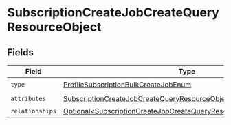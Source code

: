 # SubscriptionCreateJobCreateQueryResourceObject


## Fields

| Field                                                                                                                                                            | Type                                                                                                                                                             | Required                                                                                                                                                         | Description                                                                                                                                                      |
| ---------------------------------------------------------------------------------------------------------------------------------------------------------------- | ---------------------------------------------------------------------------------------------------------------------------------------------------------------- | ---------------------------------------------------------------------------------------------------------------------------------------------------------------- | ---------------------------------------------------------------------------------------------------------------------------------------------------------------- |
| `type`                                                                                                                                                           | [ProfileSubscriptionBulkCreateJobEnum](../../models/components/ProfileSubscriptionBulkCreateJobEnum.md)                                                          | :heavy_check_mark:                                                                                                                                               | N/A                                                                                                                                                              |
| `attributes`                                                                                                                                                     | [SubscriptionCreateJobCreateQueryResourceObjectAttributes](../../models/components/SubscriptionCreateJobCreateQueryResourceObjectAttributes.md)                  | :heavy_check_mark:                                                                                                                                               | N/A                                                                                                                                                              |
| `relationships`                                                                                                                                                  | [Optional\<SubscriptionCreateJobCreateQueryResourceObjectRelationships>](../../models/components/SubscriptionCreateJobCreateQueryResourceObjectRelationships.md) | :heavy_minus_sign:                                                                                                                                               | N/A                                                                                                                                                              |